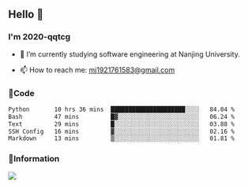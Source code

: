 ## Hello 👋


### I'm 2020-qqtcg

- 🔭 I’m currently studying software engineering at Nanjing University. 
<!-- - 🌱 I’m currently learning MLsys and -->
<!-- - 👯 I’m looking to collaborate on ... -->
<!-- - 🤔 I’m looking for help with ... -->
<!-- - 💬 Ask me about ... -->
- 📫 How to reach me: mj1921761583@gmail.com
<!-- - 😄 Pronouns: ... -->
<!-- - ⚡ Fun fact: ... -->

### 🌱Code
<!--START_SECTION:waka-->

```txt
Python       10 hrs 36 mins  █████████████████████░░░░   84.04 %
Bash         47 mins         █▓░░░░░░░░░░░░░░░░░░░░░░░   06.24 %
Text         29 mins         █░░░░░░░░░░░░░░░░░░░░░░░░   03.88 %
SSH Config   16 mins         ▓░░░░░░░░░░░░░░░░░░░░░░░░   02.16 %
Markdown     13 mins         ▒░░░░░░░░░░░░░░░░░░░░░░░░   01.81 %
```

<!--END_SECTION:waka-->

### 💬Information
![](https://github-readme-stats.vercel.app/api?username=2020-qqtcg&theme=buefy&hide_border=false)


<!-- <div align="center"> <img src="https://github-readme-activity-graph.vercel.app/graph?username=2020-qqtcg&theme=minimal" /> </div> -->


